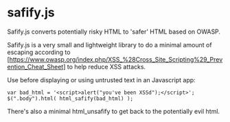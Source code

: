 safify.js
=========

Safify.js converts potentially risky HTML to 'safer' HTML based on OWASP.

Safify.js is a very small and lightweight library to do a minimal amount of escaping according to
[https://www.owasp.org/index.php/XSS_%28Cross_Site_Scripting%29_Prevention_Cheat_Sheet]
to help reduce XSS attacks.

Use before displaying or using untrusted text in an Javascript app:

    var bad_html = '<script>alert("you've been XSSd");</script>';
    $(".body").html( html_safify(bad_html) );

There's also a minimal html_unsafify to get back to the potentially evil html.
